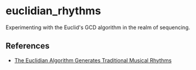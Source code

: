 # euclidian_rhythms

Experimenting with the Euclid's GCD algorithm in the realm of sequencing. 

## References

+ [The Euclidian Algorithm Generates Traditional Musical Rhythms](http://cgm.cs.mcgill.ca/~godfried/publications/banff.pdf)
